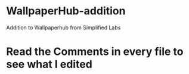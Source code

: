 # WallpaperHub-addition
Addition to Wallpaperhub from Simplified Labs


# Read the Comments in every file to see what I edited
